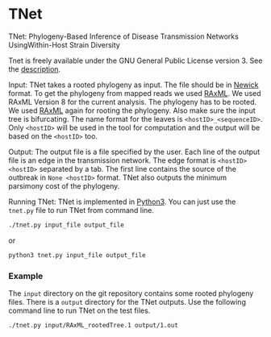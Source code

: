 # TNet
TNet: Phylogeny-Based Inference of Disease Transmission Networks UsingWithin-Host Strain Diversity

Tnet is freely available under the GNU General Public License version 3. See the [description](LICENSE).

Input: TNet takes a rooted phylogeny as input. The file should be in [Newick](https://en.wikipedia.org/wiki/Newick_format) format. To get the phylogeny from mapped reads we used [RAxML](https://cme.h-its.org/exelixis/web/software/raxml/index.html). We used RAxML Version 8 for the current analysis. The phylogeny has to be rooted. We used [RAxML](https://cme.h-its.org/exelixis/web/software/raxml/index.html) again for rooting the phylogeny. Also make sure the input tree is bifurcating. The name format for the leaves is `<hostID>_<sequenceID>`. Only `<hostID>` will be used in the tool for computation and the output will be based on the `<hostID>` too.

Output: The output file is a file specified by the user. Each line of the output file is an edge in the transmission network. The edge format is `<hostID> <hostID>` separated by a tab. The first line contains the source of the outbreak in `None <hostID>` format. TNet also outputs the minimum parsimony cost of the phylogeny.

Running TNet: TNet is implemented in [Python3](https://www.python.org/download/releases/3.0/). You can just use the `tnet.py` file to run TNet from command line.
```bash
./tnet.py input_file output_file
```
or
```bash
python3 tnet.py input_file output_file
```

### Example
The `input` directory on the git repository contains some rooted phylogeny files. There is a `output` directory for the TNet outputs. Use the following command line to run TNet on the test files.

```bash
./tnet.py input/RAxML_rootedTree.1 output/1.out
```
